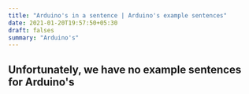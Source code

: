 ```yaml
---
title: "Arduino's in a sentence | Arduino's example sentences"
date: 2021-01-20T19:57:50+05:30
draft: falses
summary: "Arduino's"
---
```

## Unfortunately, we have no example sentences for Arduino's                 
